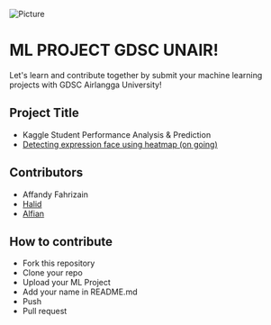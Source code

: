 ![Picture](https://github.com/dscunair/Hacktoberfest/blob/main/DSC%20Universitas%20Airlangga%20Logo%20x1.png)

# ML PROJECT GDSC UNAIR!

Let's learn and contribute together by submit your machine learning projects with GDSC Airlangga University!

## Project Title

- Kaggle Student Performance Analysis & Prediction
- <a href="HeatMap/">Detecting expression face using heatmap (on going) </a>

## Contributors

- Affandy Fahrizain
- [Halid](https://github.com/hmk1337)
- [Alfian](https://github.com/alfianp613)

## How to contribute

- Fork this repository
- Clone your repo
- Upload your ML Project
- Add your name in README.md
- Push
- Pull request
